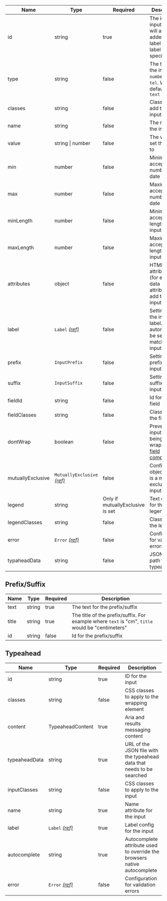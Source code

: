 | Name              | Type                                                          | Required                         | Description                                                                         |
| ----------------- | ------------------------------------------------------------- | -------------------------------- | ----------------------------------------------------------------------------------- |
| id                | string                                                        | true                             | The id of the input. This will also be added to the label if a label is specified   |
| type              | string                                                        | false                            | The type of the input, e.g. `number`, `email`, `tel`. Will default to `text`        |
| classes           | string                                                        | false                            | Classes to add to the input.                                                        |
| name              | string                                                        | false                            | The name of the input                                                               |
| value             | string &#124; number                                          | false                            | The value to set the input to                                                       |
| min               | number                                                        | false                            | Minimum accepted number or date                                                     |
| max               | number                                                        | false                            | Maximum accepted number or date                                                     |
| minLength         | number                                                        | false                            | Minimum accepted length of input value                                              |
| maxLength         | number                                                        | false                            | Maximum accepted length of input value                                              |
| attributes        | object                                                        | false                            | HTML attributes (for example data attributes) to add to the input                   |
| label             | `Label` [_(ref)_](/components/label)                          | false                            | Settings for the input label. `for` will automatically be set to match the input id |
| prefix            | `InputPrefix`                                                 | false                            | Settings to prefix the input with                                                   |
| suffix            | `InputSuffix`                                                 | false                            | Settings to suffix the input with                                                   |
| fieldId           | string                                                        | false                            | Id for the field                                                                    |
| fieldClasses      | string                                                        | false                            | Classes for the field                                                               |
| dontWrap          | boolean                                                       | false                            | Prevents the input from being wrapped in a [field component](/components/field)     |
| mutuallyExclusive | `MutuallyExclusive` [_(ref)_](/components/mutually-exclusive) | false                            | Configuration object if this is a mutually exclusive input                          |
| legend            | string                                                        | Only if mutuallyExclusive is set | Text content for the legend                                                         |
| legendClasses     | string                                                        | false                            | Classes for the legend                                                              |
| error             | `Error` [_(ref)_](/components/error)                          | false                            | Configuration for validation errors                                                 |
| typaheadData      | string                                                        | false                            | JSON file path for typeahead                                                        |

## Prefix/Suffix

| Name  | Type   | Required | Description                                                                                      |
| ----- | ------ | -------- | ------------------------------------------------------------------------------------------------ |
| text  | string | true     | The text for the prefix/suffix                                                                   |
| title | string | true     | The title of the prefix/suffix. For example where `text` is "cm", `title` would be "centimeters" |
| id    | string | false    | Id for the prefix/suffix                                                                         |

## Typeahead

| Name          | Type                                 | Required | Description                                                              |
| ------------- | ------------------------------------ | -------- | ------------------------------------------------------------------------ |
| id            | string                               | true     | ID for the input                                                         |
| classes       | string                               | false    | CSS classes to apply to the wrapping element                             |
| content       | TypeaheadContent                     | true     | Aria and results messaging content                                       |
| typeaheadData | string                               | true     | URL of the JSON file with the typeahead data that needs to be searched   |
| inputClasses  | string                               | false    | CSS classes to apply to the input                                        |
| name          | string                               | true     | Name attribute for the input                                             |
| label         | `Label` [_(ref)_](/components/label) | true     | Label config for the input                                               |
| autocomplete  | string                               | true     | Autocomplete attribute used to override the browsers native autocomplete |
| error         | `Error` [_(ref)_](/components/error) | false    | Configuration for validation errors                                      |
